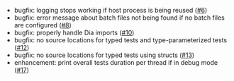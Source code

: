 ﻿* bugfix: logging stops working if host process is being reused ([#6](https://github.com/csoltenborn/GoogleTestAdapter/issues/6))
* bugfix: error message about batch files not being found if no batch files are configured ([#8](https://github.com/csoltenborn/GoogleTestAdapter/issues/8))
* bugfix: properly handle Dia imports ([#10](https://github.com/csoltenborn/GoogleTestAdapter/issues/10))
* bugfix: no source locations for typed tests and type-parameterized tests ([#12](https://github.com/csoltenborn/GoogleTestAdapter/issues/12))
* bugfix: no source locations for typed tests using structs ([#13](https://github.com/csoltenborn/GoogleTestAdapter/issues/13))
* enhancement: print overall tests duration per thread if in debug mode ([#17](https://github.com/csoltenborn/GoogleTestAdapter/issues/17))